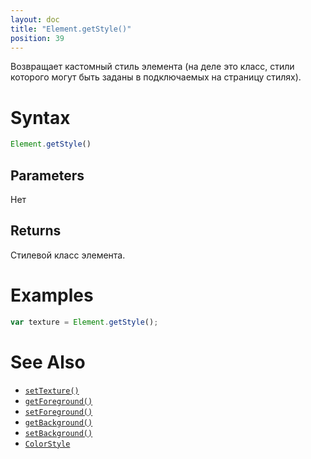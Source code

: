 ```yaml
---
layout: doc
title: "Element.getStyle()"
position: 39
---
```


Возвращает кастомный стиль элемента (на деле это класс, стили которого
могут быть заданы в подключаемых на страницу стилях).

# Syntax

```js
Element.getStyle()
```

## Parameters

Нет

## Returns

Стилевой класс элемента. 

# Examples

```js
var texture = Element.getStyle();
```

# See Also

* [`setTexture()`](../Element.setStyle/)
* [`getForeground()`](../Element.getForeground/)
* [`setForeground()`](../Element.setForeground/)
* [`getBackground()`](../Element.getBackground/)
* [`setBackground()`](../Element.setBackground/)
* [`ColorStyle`](/docs/Specifications/UserInterface/KeyConcepts/Style/ColorStyle/)
